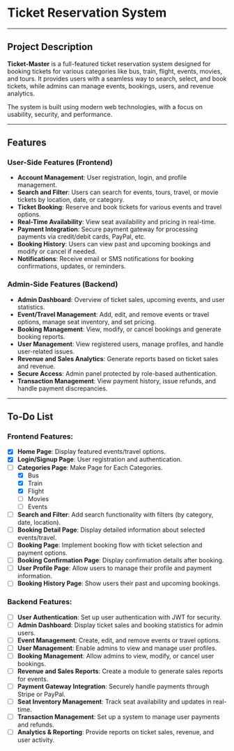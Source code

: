 # **Ticket Reservation System**

---

## **Project Description**

**Ticket-Master** is a full-featured ticket reservation system designed for booking tickets for various categories like bus, train, flight, events, movies, and tours. It provides users with a seamless way to search, select, and book tickets, while admins can manage events, bookings, users, and revenue analytics.

The system is built using modern web technologies, with a focus on usability, security, and performance.

---

## **Features**

### **User-Side Features (Frontend)**
- **Account Management**: User registration, login, and profile management.
- **Search and Filter**: Users can search for events, tours, travel, or movie tickets by location, date, or category.
- **Ticket Booking**: Reserve and book tickets for various events and travel options.
- **Real-Time Availability**: View seat availability and pricing in real-time.
- **Payment Integration**: Secure payment gateway for processing payments via credit/debit cards, PayPal, etc.
- **Booking History**: Users can view past and upcoming bookings and modify or cancel if needed.
- **Notifications**: Receive email or SMS notifications for booking confirmations, updates, or reminders.

### **Admin-Side Features (Backend)**
- **Admin Dashboard**: Overview of ticket sales, upcoming events, and user statistics.
- **Event/Travel Management**: Add, edit, and remove events or travel options, manage seat inventory, and set pricing.
- **Booking Management**: View, modify, or cancel bookings and generate booking reports.
- **User Management**: View registered users, manage profiles, and handle user-related issues.
- **Revenue and Sales Analytics**: Generate reports based on ticket sales and revenue.
- **Secure Access**: Admin panel protected by role-based authentication.
- **Transaction Management**: View payment history, issue refunds, and handle payment discrepancies.

---
## **To-Do List**

### **Frontend Features:**
- [x] **Home Page**: Display featured events/travel options.
- [x] **Login/Signup Page**: User registration and authentication.
- [ ] **Categories Page**: Make Page for Each Categories.
    - [x] Bus
    - [x] Train
    - [x] Flight
    - [ ] Movies
    - [ ] Events
- [ ] **Search and Filter**: Add search functionality with filters (by category, date, location).
- [ ] **Booking Detail Page**: Display detailed information about selected events/travel.
- [ ] **Booking Page**: Implement booking flow with ticket selection and payment options.
- [ ] **Booking Confirmation Page**: Display confirmation details after booking.
- [ ] **User Profile Page**: Allow users to manage their profile and payment information.
- [ ] **Booking History Page**: Show users their past and upcoming bookings.

### **Backend Features:**
- [ ] **User Authentication**: Set up user authentication with JWT for security.
- [ ] **Admin Dashboard**: Display ticket sales and booking statistics for admin users.
- [ ] **Event Management**: Create, edit, and remove events or travel options.
- [ ] **User Management**: Enable admins to view and manage user profiles.
- [ ] **Booking Management**: Allow admins to view, modify, or cancel user bookings.
- [ ] **Revenue and Sales Reports**: Create a module to generate sales reports for events.
- [ ] **Payment Gateway Integration**: Securely handle payments through Stripe or PayPal.
- [ ] **Seat Inventory Management**: Track seat availability and updates in real-time.
- [ ] **Transaction Management**: Set up a system to manage user payments and refunds.
- [ ] **Analytics & Reporting**: Provide reports on ticket sales, revenue, and user activity.
